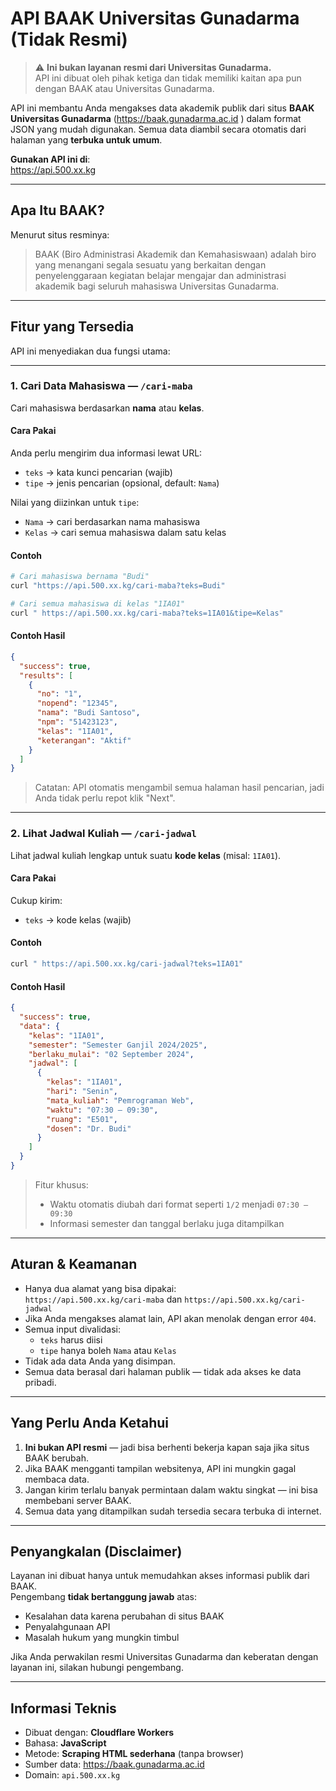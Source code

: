 # API BAAK Universitas Gunadarma (Tidak Resmi)

> ⚠️ **Ini bukan layanan resmi dari Universitas Gunadarma.**  
> API ini dibuat oleh pihak ketiga dan tidak memiliki kaitan apa pun dengan BAAK atau Universitas Gunadarma.

API ini membantu Anda mengakses data akademik publik dari situs **BAAK Universitas Gunadarma** (https://baak.gunadarma.ac.id ) dalam format JSON yang mudah digunakan. Semua data diambil secara otomatis dari halaman yang **terbuka untuk umum**.

**Gunakan API ini di**:  
https://api.500.xx.kg 

---

## Apa Itu BAAK?

Menurut situs resminya:

> BAAK (Biro Administrasi Akademik dan Kemahasiswaan) adalah biro yang menangani segala sesuatu yang berkaitan dengan penyelenggaraan kegiatan belajar mengajar dan administrasi akademik bagi seluruh mahasiswa Universitas Gunadarma.

---

## Fitur yang Tersedia

API ini menyediakan dua fungsi utama:

---

### 1. Cari Data Mahasiswa — `/cari-maba`

Cari mahasiswa berdasarkan **nama** atau **kelas**.

#### Cara Pakai

Anda perlu mengirim dua informasi lewat URL:

- `teks` → kata kunci pencarian (wajib)
- `tipe` → jenis pencarian (opsional, default: `Nama`)

Nilai yang diizinkan untuk `tipe`:
- `Nama` → cari berdasarkan nama mahasiswa
- `Kelas` → cari semua mahasiswa dalam satu kelas

#### Contoh

```bash
# Cari mahasiswa bernama "Budi"
curl "https://api.500.xx.kg/cari-maba?teks=Budi"

# Cari semua mahasiswa di kelas "1IA01"
curl " https://api.500.xx.kg/cari-maba?teks=1IA01&tipe=Kelas"
```

#### Contoh Hasil

```json
{
  "success": true,
  "results": [
    {
      "no": "1",
      "nopend": "12345",
      "nama": "Budi Santoso",
      "npm": "51423123",
      "kelas": "1IA01",
      "keterangan": "Aktif"
    }
  ]
}
```

> Catatan: API otomatis mengambil semua halaman hasil pencarian, jadi Anda tidak perlu repot klik "Next".

---

### 2. Lihat Jadwal Kuliah — `/cari-jadwal`

Lihat jadwal kuliah lengkap untuk suatu **kode kelas** (misal: `1IA01`).

#### Cara Pakai

Cukup kirim:
- `teks` → kode kelas (wajib)

#### Contoh

```bash
curl " https://api.500.xx.kg/cari-jadwal?teks=1IA01"
```

#### Contoh Hasil

```json
{
  "success": true,
  "data": {
    "kelas": "1IA01",
    "semester": "Semester Ganjil 2024/2025",
    "berlaku_mulai": "02 September 2024",
    "jadwal": [
      {
        "kelas": "1IA01",
        "hari": "Senin",
        "mata_kuliah": "Pemrograman Web",
        "waktu": "07:30 – 09:30",
        "ruang": "E501",
        "dosen": "Dr. Budi"
      }
    ]
  }
}
```

> Fitur khusus:  
> - Waktu otomatis diubah dari format seperti `1/2` menjadi `07:30 – 09:30`  
> - Informasi semester dan tanggal berlaku juga ditampilkan

---

## Aturan & Keamanan

- Hanya dua alamat yang bisa dipakai:  
  ` https://api.500.xx.kg/cari-maba ` dan `https://api.500.xx.kg/cari-jadwal `
- Jika Anda mengakses alamat lain, API akan menolak dengan error `404`.
- Semua input divalidasi:
  - `teks` harus diisi
  - `tipe` hanya boleh `Nama` atau `Kelas`
- Tidak ada data Anda yang disimpan.
- Semua data berasal dari halaman publik — tidak ada akses ke data pribadi.

---

## Yang Perlu Anda Ketahui

1. **Ini bukan API resmi** — jadi bisa berhenti bekerja kapan saja jika situs BAAK berubah.
2. Jika BAAK mengganti tampilan websitenya, API ini mungkin gagal membaca data.
3. Jangan kirim terlalu banyak permintaan dalam waktu singkat — ini bisa membebani server BAAK.
4. Semua data yang ditampilkan sudah tersedia secara terbuka di internet.

---

## Penyangkalan (Disclaimer)

Layanan ini dibuat hanya untuk memudahkan akses informasi publik dari BAAK.  
Pengembang **tidak bertanggung jawab** atas:
- Kesalahan data karena perubahan di situs BAAK
- Penyalahgunaan API
- Masalah hukum yang mungkin timbul

Jika Anda perwakilan resmi Universitas Gunadarma dan keberatan dengan layanan ini, silakan hubungi pengembang.

---

## Informasi Teknis

- Dibuat dengan: **Cloudflare Workers**
- Bahasa: **JavaScript**
- Metode: **Scraping HTML sederhana** (tanpa browser)
- Sumber data: https://baak.gunadarma.ac.id 
- Domain: `api.500.xx.kg`
